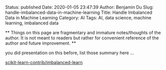 Status: published
Date: 2020-01-05 23:47:39
Author: Benjamin Du
Slug: handle-imbalanced-data-in-machine-learning
Title: Handle Imbalanced Data in Machine Learning
Category: AI
Tags: AI, data science, machine learning, imbalanced data

**
Things on this page are fragmentary and immature notes/thoughts of the author.
It is not meant to readers but rather for convenient reference of the author and future improvement.
**

you did presentation on this before, 
list those summary here ...

[scikit-learn-contrib/imbalanced-learn](https://github.com/scikit-learn-contrib/imbalanced-learn)